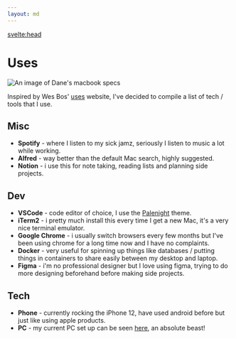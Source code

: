 ```yaml
---
layout: md
---
```


<svelte:head>

<title>Dane Miller - Uses</title>
</svelte:head>

# Uses

![An image of Dane's macbook specs](https://i.imgur.com/uj2ujNP.png)

Inspired by Wes Bos' [uses](https://uses.tech/) website, I've decided to compile a list of tech / tools that I use.

## Misc

- **Spotify** - where I listen to my sick jamz, seriously I listen to music a lot while working.
- **Alfred** - way better than the default Mac search, highly suggested.
- **Notion** - i use this for note taking, reading lists and planning side projects.

## Dev

- **VSCode** - code editor of choice, I use the [Palenight](https://marketplace.visualstudio.com/items?itemName=whizkydee.material-palenight-theme) theme.
- **iTerm2** - i pretty much install this every time I get a new Mac, it's a very nice terminal emulator.
- **Google Chrome** - i usually switch browsers every few months but I've been using chrome for a long time now and I have no complaints.
- **Docker** - very useful for spinning up things like databases / putting things in containers to share easily between my desktop and laptop.
- **Figma** - i'm no professional designer but I love using figma, trying to do more designing beforehand before making side projects.

## Tech

- **Phone** - currently rocking the iPhone 12, have used android before but just like using apple products.
- **PC** - my current PC set up can be seen [here](https://pcpartpicker.com/user/Danex2/saved/#view=XBNLJx), an absolute beast!
